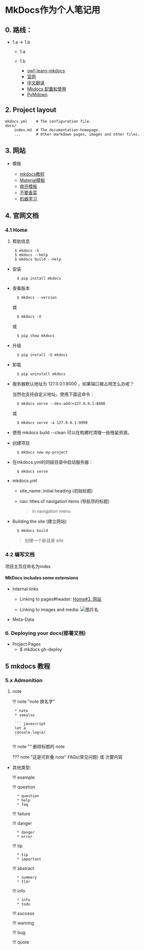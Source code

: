 # MkDocs作为个人笔记用

## 0. 路线：

* 1.a -> 1.b

    * 1.a
    * 1.b

        * [owf-learn-mkdocs](http://learn.openwaterfoundation.org/owf-learn-mkdocs/new-project/)
        * [官网](https://www.mkdocs.org/)
        * [中文翻译](https://mkdocs.zimoapps.com/)
        * [Mkdocs 配置和使用](https://www.xncoding.com/2020/03/01/tool/mkdocs.html)
        * [PyMdown](https://facelessuser.github.io/pymdown-extensions/)
 

## 2. Project layout

    mkdocs.yml    # The configuration file.
    docs/
        index.md  # The documentation homepage.
        ...       # Other markdown pages, images and other files.

## 3. 网站

* 模板 

    * [mkdocs教程](https://cyent.github.io/markdown-with-mkdocs-material/install/local/)
    * [Material模板](https://squidfunk.github.io/mkdocs-material/getting-started/)
    * [南开模板](https://www.nkdacs.com/tutorial/md-template/)
    * [不要香菜](http://www.nocilantro.cn/front_end/html/)
    * [机器学习](http://docs.sqdxwz.com/ai-note/)

## 4. 官网文档

### 4.1 Home

1. 帮助信息

        $ mkdocs -h
        $ mkdocs --help
        $ mkdocs build --help

* 安装

        $ pip install mkdocs

* 查看版本

        $ mkdocs --version

    或

        $ mkdocs -V

    或

        $ pip show mkdocs

* 升级

        $ pip install -U mkdocs

* 卸载

        $ pip uninstall mkdocs

* 服务器默认地址为 127.0.0.1:8000 ，如果端口被占用怎么办呢？

    当然也支持自定义地址，使用下面这命令：

        $ mkdocs serve --dev-addr=127.0.0.1:8888

    或

        $ mkdocs serve -a 127.0.0.1:9999

* 使用 mkdocs build --clean 可以在构建时清理一些残留资源。

* 创建项目

        $ mkdocs new my-project

* 在mkdocs.yml的同级目录中启动服务器：

        $ mkdocs serve

* mkdocs.yml 

    * site_name: initial heading (初始标题)

    * nav: titles of navigation items (导航项的标题)

        > in navigation menu

* Building the site (建立网站)

        $ mkdocs build

    > 创建一个新目录 site


### 4.2 编写文档

项目主页应命名为index

#### MkDocs includes some extensions

* Internal links

    * Linking to pages#header: [Home#3. 网站](../README.md#3)

    * Linking to images and media: ![图片名](图片地址)

* Meta-Data

### 6. Deploying your docs(部署文档)
* Project Pages
    * $ mkdocs gh-deploy


## 5 mkdocs 教程 


### 5.x Admonition

1. note

    !!! note "note 换名字"

        * note
        * seealso

        ``` javascript
        let a
        console.log(a)
        ``` 

    !!! note ""
        删除标题的 note

    ??? note "这是可折叠 note"
        FAQs(常见问题) 或 次要内容

* 其他类型:

    !!! example

    !!! question

        * question
        * help
        * faq

    !!! failure

    !!! danger

        * danger
        * error

    !!! tip

        * tip
        * important

    !!! abstract

        * summary
        * tldr

    !!! info
    
        * info
        * todo

    !!! success

    !!! warning

    !!! bug

    !!! quote
